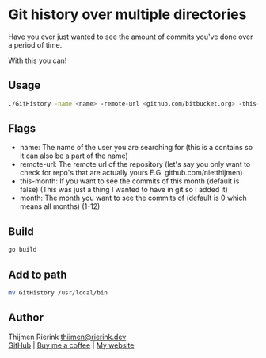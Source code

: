 # Git history over multiple directories
Have you ever just wanted to see the amount of commits you've done over a period of time.

With this you can!

## Usage
```bash
./GitHistory -name <name> -remote-url <github.com/bitbucket.org> -this-month=true -month=3
```

## Flags
- name: The name of the user you are searching for (this is a contains so it can also be a part of the name)
- remote-url: The remote url of the repository (let's say you only want to check for repo's that are actually yours E.G. github.com/nietthijmen)
- this-month: If you want to see the commits of this month (default is false) (This was just a thing I wanted to have in git so I added it)
- month: The month you want to see the commits of (default is 0 which means all months) (1-12)

## Build
```bash
go build
```

## Add to path
```bash
mv GitHistory /usr/local/bin
```

## Author
Thijmen Rierink <thijmen@rierink.dev><br/>
[GitHub](https://github.com/nietthijmen) |
[Buy me a coffee](https://www.buymeacoffee.com/nietthijmen) |
[My website](https://rierink.dev)